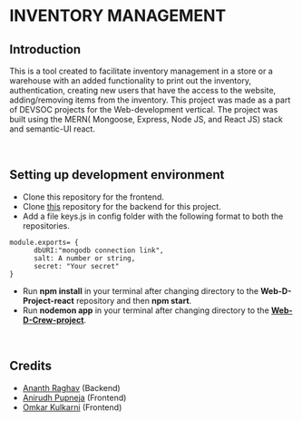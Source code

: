 # INVENTORY MANAGEMENT

## Introduction

This is a tool created to facilitate inventory management in a store or a warehouse with an added functionality to print out the inventory, authentication, creating new users that have the access to the website, adding/removing items from the inventory. This project was made as a part of DEVSOC projects for the Web-development vertical. The project was built using the MERN( Mongoose, Express, Node JS, and React JS) stack and semantic-UI react.

<br />

## Setting up development environment
* Clone this repository for the frontend.
* Clone [this](https://github.com/ananth243/WebD-Crew-project) repository for the backend for this project.
* Add a file keys.js in config folder with the following format to both the repositories.
```
module.exports= {
      dbURI:"mongodb connection link",
      salt: A number or string,
      secret: "Your secret"
}
```
* Run **npm install** in your terminal after changing directory to the **Web-D-Project-react** repository and then **npm start**.
* Run **nodemon app** in your terminal after changing directory to the **[Web-D-Crew-project](https://github.com/ananth243/WebD-Crew-project)**.

<br />

## Credits
* [Ananth Raghav](https://github.com/ananth243/) (Backend)
* [Anirudh Pupneja](https://github.com/ananth243/apupneja/) (Frontend)
* [Omkar Kulkarni](https://github.com/ananth243/oak2905/) (Frontend)


